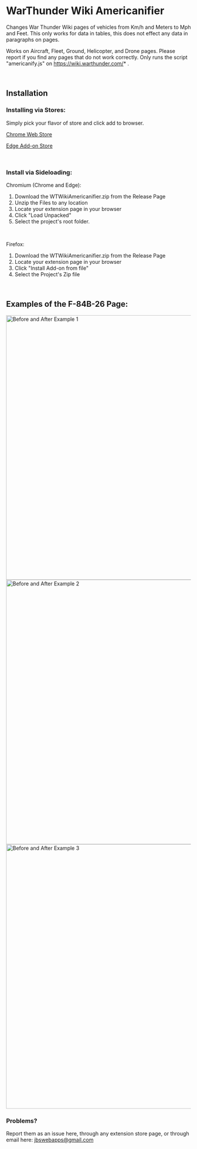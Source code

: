 # WarThunder Wiki Americanifier
Changes War Thunder Wiki pages of vehicles from Km/h and Meters to Mph and Feet. This only works for data in tables, this does not effect any data in paragraphs on pages.

Works on Aircraft, Fleet, Ground, Helicopter, and Drone pages. Please report if you find any pages that do not work correctly.
Only runs the script "americanify.js" on https://wiki.warthunder.com/* .

<br>

## Installation

### Installing via Stores:
Simply pick your flavor of store and click add to browser.

[Chrome Web Store](https://chrome.google.com/webstore/detail/wt-wiki-americanifier/hdkkkfpnjidndjkbgfnlfkpgpghiepkj)

[Edge Add-on Store](https://microsoftedge.microsoft.com/addons/detail/wt-wiki-americanifier/fhcbmacklepdhnjlmdiocmkdcengbgje)

<br>

### Install via Sideloading:
Chromium (Chrome and Edge):
1. Download the WTWikiAmericanifier.zip from the Release Page
2. Unzip the Files to any location
3. Locate your extension page in your browser
4. Click "Load Unpacked" 
5. Select the project's root folder.

<br>

Firefox:
1. Download the WTWikiAmericanifier.zip from the Release Page
2. Locate your extension page in your browser
3. Click "Install Add-on from file" 
4. Select the Project's Zip file


<br>

## Examples of the F-84B-26 Page:
<img src="https://github.com/j-cob44/WT_Wiki_Americanifier/blob/master/examples/BnA1.png" width="720px" align="center" alt="Before and After Example 1">
<img src="https://github.com/j-cob44/WT_Wiki_Americanifier/blob/master/examples/BnA2.png" width="720px" align="center" alt="Before and After Example 2">
<img src="https://github.com/j-cob44/WT_Wiki_Americanifier/blob/master/examples/BnA3.png" width="720px" align="center" alt="Before and After Example 3">

<br>

### Problems?
Report them as an issue here, through any extension store page, or through email here: jbswebapps@gmail.com
